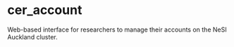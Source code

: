 cer_account
===========

Web-based interface for researchers to manage their accounts on the NeSI Auckland cluster.


